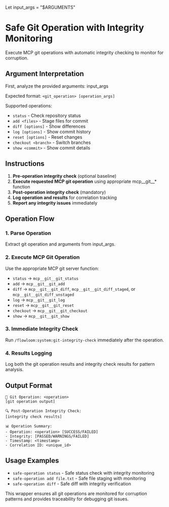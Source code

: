 Let input_args = "$ARGUMENTS"

# Safe Git Operation with Integrity Monitoring

Execute MCP git operations with automatic integrity checking to monitor for corruption.

## Argument Interpretation
First, analyze the provided arguments: input_args

Expected format: `<git_operation> [operation_args]`

Supported operations:
- `status` - Check repository status
- `add <files>` - Stage files for commit
- `diff [options]` - Show differences
- `log [options]` - Show commit history
- `reset [options]` - Reset changes
- `checkout <branch>` - Switch branches
- `show <commit>` - Show commit details

## Instructions

1. **Pre-operation integrity check** (optional baseline)
2. **Execute requested MCP git operation** using appropriate mcp__git__* function
3. **Post-operation integrity check** (mandatory)
4. **Log operation and results** for correlation tracking
5. **Report any integrity issues** immediately

## Operation Flow

### 1. Parse Operation
Extract git operation and arguments from input_args.

### 2. Execute MCP Git Operation
Use the appropriate MCP git server function:
- `status` → `mcp__git__git_status`
- `add` → `mcp__git__git_add`
- `diff` → `mcp__git__git_diff`, `mcp__git__git_diff_staged`, or `mcp__git__git_diff_unstaged`
- `log` → `mcp__git__git_log`
- `reset` → `mcp__git__git_reset`
- `checkout` → `mcp__git__git_checkout`
- `show` → `mcp__git__git_show`

### 3. Immediate Integrity Check
Run `/flowloom:system:git-integrity-check` immediately after the operation.

### 4. Results Logging
Log both the git operation results and integrity check results for pattern analysis.

## Output Format

```
🔧 Git Operation: <operation>
[git operation output]

🔍 Post-Operation Integrity Check:
[integrity check results]

📊 Operation Summary:
- Operation: <operation> [SUCCESS/FAILED]
- Integrity: [PASSED/WARNINGS/FAILED]
- Timestamp: <timestamp>
- Correlation ID: <unique_id>
```

## Usage Examples
- `safe-operation status` - Safe status check with integrity monitoring
- `safe-operation add file.txt` - Safe file staging with monitoring
- `safe-operation diff` - Safe diff with integrity verification

This wrapper ensures all git operations are monitored for corruption patterns and provides traceability for debugging git issues.